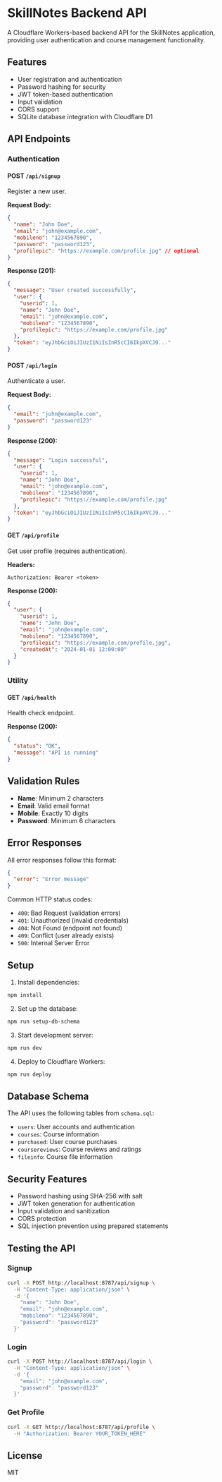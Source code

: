 # SkillNotes Backend API

A Cloudflare Workers-based backend API for the SkillNotes application, providing user authentication and course management functionality.

## Features

- User registration and authentication
- Password hashing for security
- JWT token-based authentication
- Input validation
- CORS support
- SQLite database integration with Cloudflare D1

## API Endpoints

### Authentication

#### POST `/api/signup`
Register a new user.

**Request Body:**
```json
{
  "name": "John Doe",
  "email": "john@example.com",
  "mobileno": "1234567890",
  "password": "password123",
  "profilepic": "https://example.com/profile.jpg" // optional
}
```

**Response (201):**
```json
{
  "message": "User created successfully",
  "user": {
    "userid": 1,
    "name": "John Doe",
    "email": "john@example.com",
    "mobileno": "1234567890",
    "profilepic": "https://example.com/profile.jpg"
  },
  "token": "eyJhbGciOiJIUzI1NiIsInR5cCI6IkpXVCJ9..."
}
```

#### POST `/api/login`
Authenticate a user.

**Request Body:**
```json
{
  "email": "john@example.com",
  "password": "password123"
}
```

**Response (200):**
```json
{
  "message": "Login successful",
  "user": {
    "userid": 1,
    "name": "John Doe",
    "email": "john@example.com",
    "mobileno": "1234567890",
    "profilepic": "https://example.com/profile.jpg"
  },
  "token": "eyJhbGciOiJIUzI1NiIsInR5cCI6IkpXVCJ9..."
}
```

#### GET `/api/profile`
Get user profile (requires authentication).

**Headers:**
```
Authorization: Bearer <token>
```

**Response (200):**
```json
{
  "user": {
    "userid": 1,
    "name": "John Doe",
    "email": "john@example.com",
    "mobileno": "1234567890",
    "profilepic": "https://example.com/profile.jpg",
    "createdAt": "2024-01-01 12:00:00"
  }
}
```

### Utility

#### GET `/api/health`
Health check endpoint.

**Response (200):**
```json
{
  "status": "OK",
  "message": "API is running"
}
```

## Validation Rules

- **Name**: Minimum 2 characters
- **Email**: Valid email format
- **Mobile**: Exactly 10 digits
- **Password**: Minimum 6 characters

## Error Responses

All error responses follow this format:
```json
{
  "error": "Error message"
}
```

Common HTTP status codes:
- `400`: Bad Request (validation errors)
- `401`: Unauthorized (invalid credentials)
- `404`: Not Found (endpoint not found)
- `409`: Conflict (user already exists)
- `500`: Internal Server Error

## Setup

1. Install dependencies:
```bash
npm install
```

2. Set up the database:
```bash
npm run setup-db-schema
```

3. Start development server:
```bash
npm run dev
```

4. Deploy to Cloudflare Workers:
```bash
npm run deploy
```

## Database Schema

The API uses the following tables from `schema.sql`:
- `users`: User accounts and authentication
- `courses`: Course information
- `purchased`: User course purchases
- `coursereviews`: Course reviews and ratings
- `fileinfo`: Course file information

## Security Features

- Password hashing using SHA-256 with salt
- JWT token generation for authentication
- Input validation and sanitization
- CORS protection
- SQL injection prevention using prepared statements

## Testing the API

### Signup
```bash
curl -X POST http://localhost:8787/api/signup \
  -H "Content-Type: application/json" \
  -d '{
    "name": "John Doe",
    "email": "john@example.com",
    "mobileno": "1234567890",
    "password": "password123"
  }'
```

### Login
```bash
curl -X POST http://localhost:8787/api/login \
  -H "Content-Type: application/json" \
  -d '{
    "email": "john@example.com",
    "password": "password123"
  }'
```

### Get Profile
```bash
curl -X GET http://localhost:8787/api/profile \
  -H "Authorization: Bearer YOUR_TOKEN_HERE"
```

## License

MIT